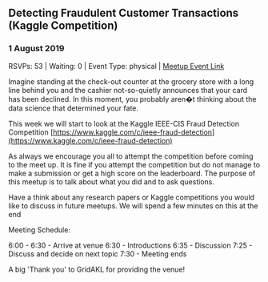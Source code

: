 ## Detecting Fraudulent Customer Transactions (Kaggle Competition)
### 1 August 2019
RSVPs: 53 | Waiting: 0 | Event Type: physical | [Meetup Event Link](https://www.meetup.com/Data-Science-Discussion-Auckland/events/262092137)

Imagine standing at the check-out counter at the grocery store with a long line behind you and the cashier not-so-quietly announces that your card has been declined. In this moment, you probably aren�t thinking about the data science that determined your fate.

This week we will start to look at the Kaggle IEEE-CIS Fraud Detection Competition [https://www.kaggle.com/c/ieee-fraud-detection](https://www.kaggle.com/c/ieee-fraud-detection)

As always we encourage you all to attempt the competition before coming to the meet up. It is fine if you attempt the competition but do not manage to make a submission or get a high score on the leaderboard. The purpose of this meetup is to talk about what you did and to ask questions.

Have a think about any research papers or Kaggle competitions you would like to discuss in future meetups. We will spend a few minutes on this at the end

Meeting Schedule:

6:00 - 6:30 - Arrive at venue
6:30 - Introductions
6:35 - Discussion
7:25 - Discuss and decide on next topic
7:30 - Meeting ends

A big 'Thank you' to GridAKL for providing the venue!
